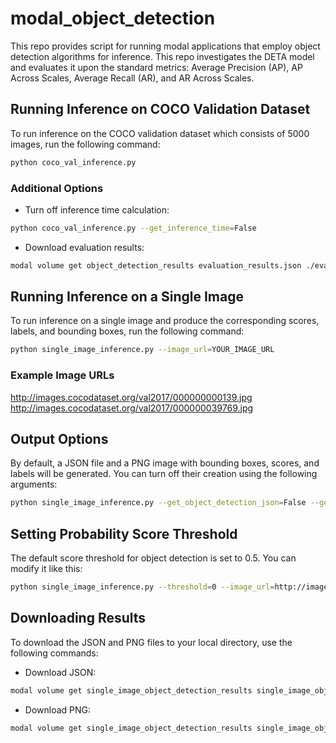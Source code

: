 # modal_object_detection
This repo provides script for running modal applications that employ object detection algorithms for inference. This repo investigates the DETA model and evaluates it upon the standard metrics: Average Precision (AP), AP Across Scales, Average Recall (AR), and AR Across Scales. 

## Running Inference on COCO Validation Dataset
To run inference on the COCO validation dataset which consists of 5000 images, run the following command:

```bash
python coco_val_inference.py
```

### Additional Options
* Turn off inference time calculation:

```bash
python coco_val_inference.py --get_inference_time=False
```
* Download evaluation results:

```bash
modal volume get object_detection_results evaluation_results.json ./evaluation_results.json
```

## Running Inference on a Single Image
To run inference on a single image and produce the corresponding scores, labels, and bounding boxes, run the following command:

```bash
python single_image_inference.py --image_url=YOUR_IMAGE_URL
```

### Example Image URLs

http://images.cocodataset.org/val2017/000000000139.jpg
http://images.cocodataset.org/val2017/000000039769.jpg

## Output Options
By default, a JSON file and a PNG image with bounding boxes, scores, and labels will be generated. You can turn off their creation using the following arguments:

```bash
python single_image_inference.py --get_object_detection_json=False --get_object_detection_img=False --image_url=http://images.cocodataset.org/val2017/000000000139.jpg
```

## Setting Probability Score Threshold
The default score threshold for object detection is set to 0.5. You can modify it like this:

```bash
python single_image_inference.py --threshold=0 --image_url=http://images.cocodataset.org/val2017/000000000139.jpg
```

## Downloading Results
To download the JSON and PNG files to your local directory, use the following commands:

* Download JSON:

```bash
modal volume get single_image_object_detection_results single_image_object_detection.json ./single_image_object_detection.json
```

* Download PNG:

```bash
modal volume get single_image_object_detection_results single_image_object_detection.png ./single_image_object_detection.png
```

